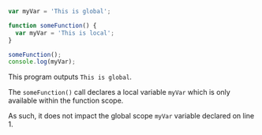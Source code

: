 ```js
var myVar = 'This is global';

function someFunction() {
  var myVar = 'This is local';
}

someFunction();
console.log(myVar);
```

This program outputs `This is global`.

The `someFunction()` call declares a local variable `myVar` which is only available within the function scope. 

As such, it does not impact the global scope `myVar` variable declared on line 1.